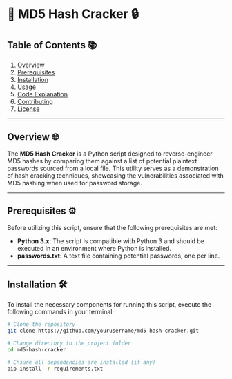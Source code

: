 # 📜 **MD5 Hash Cracker** 🔒

## **Table of Contents** 📚
1. [Overview](#overview)
2. [Prerequisites](#prerequisites)
3. [Installation](#installation)
4. [Usage](#usage)
5. [Code Explanation](#code-explanation)
6. [Contributing](#contributing)
7. [License](#license)

---

## **Overview** 🌐
The **MD5 Hash Cracker** is a Python script designed to reverse-engineer MD5 hashes by comparing them against a list of potential plaintext passwords sourced from a local file. This utility serves as a demonstration of hash cracking techniques, showcasing the vulnerabilities associated with MD5 hashing when used for password storage.

---

## **Prerequisites** ⚙️
Before utilizing this script, ensure that the following prerequisites are met:

- **Python 3.x**: The script is compatible with Python 3 and should be executed in an environment where Python is installed.
- **passwords.txt**: A text file containing potential passwords, one per line.

---

## **Installation** 🛠️
To install the necessary components for running this script, execute the following commands in your terminal:

```bash
# Clone the repository
git clone https://github.com/yourusername/md5-hash-cracker.git

# Change directory to the project folder
cd md5-hash-cracker

# Ensure all dependencies are installed (if any)
pip install -r requirements.txt
